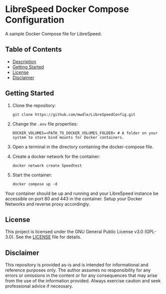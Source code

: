 # LibreSpeed Docker Compose Configuration  

A sample Docker Compose file for LibreSpeed.  

## Table of Contents  

* [Description](#librespeed-docker-compose-configuration)  
* [Getting Started](#getting-started)  
* [License](#license)  
* [Disclaimer](#disclaimer)  

## Getting Started  

1. Clone the repository:  

    ```shell
    git clone https://github.com/mwdle/LibreSpeedConfig.git
    ```  

2. Change the ```.env``` file properties:  

    ```properties
    DOCKER_VOLUMES=<PATH_TO_DOCKER_VOLUMES_FOLDER> # A folder on your system to store bind mounts for Docker containers.
    ```  

3. Open a terminal in the directory containing the docker-compose file.  
4. Create a docker network for the container:  

    ```shell
    docker network create Speedtest
    ```  

5. Start the container:  

    ```shell
    docker compose up -d
    ```  

Your container should be up and running and your LibreSpeed instance be accessible on port 80 and 443 in the container. Setup your Docker Networks and reverse proxy accordingly.  

## License  

This project is licensed under the GNU General Public License v3.0 (GPL-3.0). See the [LICENSE](LICENSE.txt) file for details.  

## Disclaimer  

This repository is provided as-is and is intended for informational and reference purposes only. The author assumes no responsibility for any errors or omissions in the content or for any consequences that may arise from the use of the information provided. Always exercise caution and seek professional advice if necessary.  
